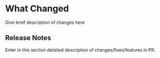 # What Changed

Give brief description of changes here

## Release Notes

Enter in this section detailed description of changes/fixes/features in PR. 

